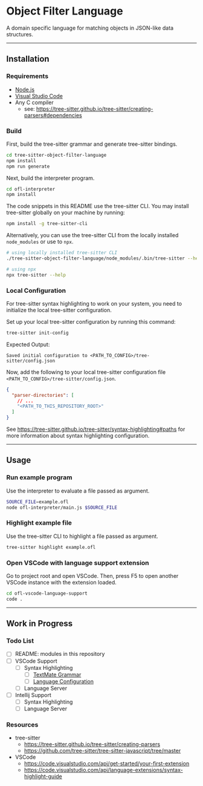 Object Filter Language
===

A domain specific language for matching objects in JSON-like data structures.

---

## Installation

### Requirements

- [Node.js](https://nodejs.org/en/)
- [Visual Studio Code](https://code.visualstudio.com/)
- Any C compiler
  - see: https://tree-sitter.github.io/tree-sitter/creating-parsers#dependencies

### Build

First, build the tree-sitter grammar and generate tree-sitter bindings.

```bash
cd tree-sitter-object-filter-language
npm install
npm run generate
```

Next, build the interpreter program.

```bash
cd ofl-interpreter
npm install
```

The code snippets in this README use the tree-sitter CLI.
You may install tree-sitter globally on your machine by running:

```bash
npm install -g tree-sitter-cli
```

Alternatively, you can use the tree-sitter CLI from the locally installed `node_modules` or use to `npx`.

```bash
# using locally installed tree-sitter CLI
./tree-sitter-object-filter-language/node_modules/.bin/tree-sitter --help

# using npx
npx tree-sitter --help
```

### Local Configuration

For tree-sitter syntax highlighting to work on your system, 
you need to initialize the local tree-sitter configuration.

Set up your local tree-sitter configuration by running this command:

```bash
tree-sitter init-config
```

Expected Output:

```
Saved initial configuration to <PATH_TO_CONFIG>/tree-sitter/config.json
```

Now, add the following to your local tree-sitter configuration file `<PATH_TO_CONFIG>/tree-sitter/config.json`. 

```json
{
  "parser-directories": [
    // ...
    "<PATH_TO_THIS_REPOSITORY_ROOT>"
  ]
}
```

See https://tree-sitter.github.io/tree-sitter/syntax-highlighting#paths for more information about syntax highlighting configuration.

---

## Usage

### Run example program

Use the interpreter to evaluate a file passed as argument.

```bash
SOURCE_FILE=example.ofl
node ofl-interpreter/main.js $SOURCE_FILE
```

### Highlight example file

Use the tree-sitter CLI to highlight a file passed as argument.

```bash
tree-sitter highlight example.ofl
```

### Open VSCode with language support extension

Go to project root and open VSCode.
Then, press F5 to open another VSCode instance with the extension loaded.

```bash
cd ofl-vscode-language-support
code .
```

---

## Work in Progress

### Todo List

- [ ] README: modules in this repository
- [ ] VSCode Support
  - [ ] Syntax Highlighting
    - [ ] [TextMate Grammar](ofl-vscode-language-support/syntaxes/ofl.tmLanguage.json)
    - [ ] [Language Configuration](ofl-vscode-language-support/language-configuration.json)
  - [ ] Language Server
- [ ] Intellij Support
  - [ ] Syntax Highlighting
  - [ ] Language Server

### Resources

- tree-sitter
  - https://tree-sitter.github.io/tree-sitter/creating-parsers
  - https://github.com/tree-sitter/tree-sitter-javascript/tree/master
- VSCode
  - https://code.visualstudio.com/api/get-started/your-first-extension
  - https://code.visualstudio.com/api/language-extensions/syntax-highlight-guide
